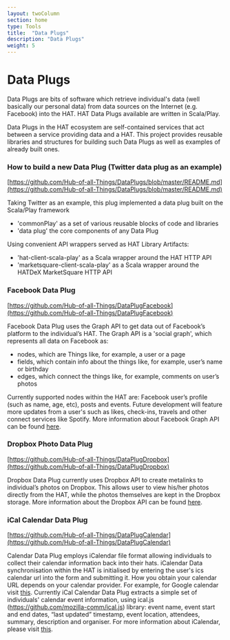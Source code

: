 ```yaml
---
layout: twoColumn
section: home
type: Tools
title:  "Data Plugs"
description: "Data Plugs"
weight: 5
---
```


# Data Plugs 

Data Plugs are bits of software which retrieve individual's data (well basically our personal data) from data sources on the Internet (e.g. Facebook) into the HAT. HAT Data Plugs available are written in Scala/Play.

Data Plugs in the HAT ecosystem are self-contained services that act between a service providing data and a HAT. This project provides reusable libraries and structures for building such Data Plugs as well as examples of already built ones.

### How to build a new Data Plug (Twitter data plug as an example)

[https://github.com/Hub-of-all-Things/DataPlugs/blob/master/README.md](https://github.com/Hub-of-all-Things/DataPlugs/blob/master/README.md)

Taking Twitter as an example, this plug implemented a data plug built on the Scala/Play framework 

- 'commonPlay' as a set of various reusable blocks of code and libraries
- 'data plug' the core components of any Data Plug

Using convenient API wrappers served as HAT Library Artifacts:

- 'hat-client-scala-play' as a Scala wrapper around the HAT HTTP API
- 'marketsquare-client-scala-play' as a Scala wrapper around the HATDeX MarketSquare HTTP API

### Facebook Data Plug

[https://github.com/Hub-of-all-Things/DataPlugFacebook](https://github.com/Hub-of-all-Things/DataPlugFacebook)

Facebook Data Plug uses the Graph API to get data out of Facebook’s platform to the individual’s HAT. The Graph API is a 'social graph', which represents all data on Facebook as:
* nodes, which are Things like, for example, a user or a page
* fields, which contain info about the things like, for example, user’s name or birthday
* edges, which connect the things like, for example, comments on user’s photos

Currently supported nodes within the HAT are: Facebook user’s profile (such as name, age, etc), posts and events. Future development will feature more updates from a user's such as likes, check-ins, travels and other connect services like Spotify. More information about Facebook Graph API can be found [here](https://developers.facebook.com/docs/graph-api/reference).

### Dropbox Photo Data Plug

[https://github.com/Hub-of-all-Things/DataPlugDropbox](https://github.com/Hub-of-all-Things/DataPlugDropbox)

Dropbox Data Plug currently uses Dropbox API to create metalinks to individual’s photos on Dropbox. This allows user to view his/her photos directly from the HAT, while the photos themselves are kept in the Dropbox storage. More information about the Dropbox API can be found [here](https://www.dropbox.com/developers/documentation/http/documentation).

### iCal Calendar Data Plug

[https://github.com/Hub-of-all-Things/DataPlugCalendar](https://github.com/Hub-of-all-Things/DataPlugCalendar)

Calendar Data Plug employs iCalendar file format allowing individuals to collect their calendar information back into their hats. iCalendar Data synchronisation within the HAT is initialised by entering the user's ics calendar url into the form and submitting it. How you obtain your calendar URL depends on your calendar provider. For example, for Google calendar visit [this](https://support.google.com/calendar/answer/37648?hl=en). Currently iCal Calendar Data Plug extracts a simple set of individuals' calendar event information, using ical.js (https://github.com/mozilla-comm/ical.js) library: event name, event start and end dates, “last updated” timestamp, event location, attendees, summary, description and organiser. For more information about iCalendar, please visit [this](https://en.wikipedia.org/wiki/ICalendar).
